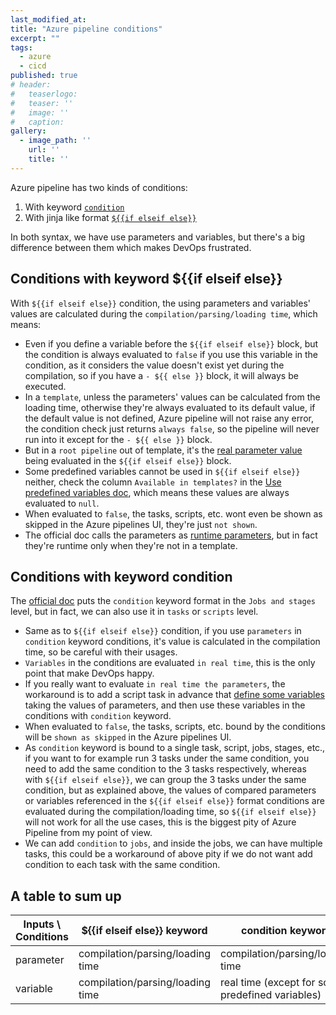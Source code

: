 ```yaml
---
last_modified_at:
title: "Azure pipeline conditions"
excerpt: ""
tags:
  - azure
  - cicd
published: true
# header:
#   teaserlogo:
#   teaser: ''
#   image: ''
#   caption:
gallery:
  - image_path: ''
    url: ''
    title: ''
---
```


Azure pipeline has two kinds of conditions:

1. With keyword [`condition`](https://docs.microsoft.com/en-us/azure/devops/pipelines/process/conditions?view=azure-devops&tabs=yaml)
2. With jinja like format <!-- {% raw %} -->[`${{if elseif else}}`](https://docs.microsoft.com/en-us/azure/devops/pipelines/process/expressions?view=azure-devops#conditional-insertion)<!-- {% endraw %} -->

In both syntax, we have use parameters and variables, but there's a big difference between them which makes DevOps frustrated.

## Conditions with keyword ${{if elseif else}}

With <!-- {% raw %} -->`${{if elseif else}}`<!-- {% endraw %} --> condition, the using parameters and variables' values are calculated during the `compilation/parsing/loading time`, which means:

- Even if you define a variable before the <!-- {% raw %} -->`${{if elseif else}}`<!-- {% endraw %} --> block, but the condition is always evaluated to `false` if you use this variable in the condition, as it considers the value doesn't exist yet during the compilation, so if you have a <!-- {% raw %} -->`- ${{ else }}`<!-- {% endraw %} --> block, it will always be executed.
- In a `template`, unless the parameters' values can be calculated from the loading time, otherwise they're always evaluated to its default value, if the default value is not defined, Azure pipeline will not raise any error, the condition check just returns `always false`, so the pipeline will never run into it except for the <!-- {% raw %} -->`- ${{ else }}`<!-- {% endraw %} --> block.
- But in a `root pipeline` out of template, it's the [real parameter value](https://docs.microsoft.com/en-us/azure/devops/pipelines/process/runtime-parameters?view=azure-devops&tabs=script#use-parameters-to-determine-what-steps-run) being evaluated in the <!-- {% raw %} -->`${{if elseif else}}`<!-- {% endraw %} --> block.
- Some predefined variables cannot be used in <!-- {% raw %} -->`${{if elseif else}}`<!-- {% endraw %} --> neither, check the column `Available in templates?` in the [Use predefined variables doc](https://docs.microsoft.com/en-us/azure/devops/pipelines/build/variables?view=azure-devops&tabs=yaml), which means these values are always evaluated to `null`.
- When evaluated to `false`, the tasks, scripts, etc. wont even be shown as skipped in the Azure pipelines UI, they're just `not shown`.
- The official doc calls the parameters as [runtime parameters](https://docs.microsoft.com/en-us/azure/devops/pipelines/process/runtime-parameters?view=azure-devops&tabs=script), but in fact they're runtime only when they're not in a template.

## Conditions with keyword condition

The [official doc](https://docs.microsoft.com/en-us/azure/devops/pipelines/process/conditions?view=azure-devops&tabs=yaml) puts the `condition` keyword format in the `Jobs and stages` level, but in fact, we can also use it in `tasks` or `scripts` level.

- Same as to <!-- {% raw %} -->`${{if elseif else}}`<!-- {% endraw %} --> condition, if you use `parameters` in `condition` keyword conditions, it's value is calculated in the compilation time, so be careful with their usages.
- `Variables` in the conditions are evaluated `in real time`, this is the only point that make DevOps happy.
- If you really want to evaluate `in real time the parameters`, the workaround is to add a script task in advance that [define some variables](https://docs.microsoft.com/en-us/azure/devops/pipelines/process/set-variables-scripts?view=azure-devops&tabs=bash) taking the values of parameters, and then use these variables in the conditions with `condition` keyword.
- When evaluated to `false`, the tasks, scripts, etc. bound by the conditions will be `shown as skipped` in the Azure pipelines UI.
- As `condition` keyword is bound to a single task, script, jobs, stages, etc., if you want to for example run 3 tasks under the same condition, you need to add the same condition to the 3 tasks respectively, whereas with <!-- {% raw %} -->`${{if elseif else}}`<!-- {% endraw %} -->, we can group the 3 tasks under the same condition, but as explained above, the values of compared parameters or variables referenced in the <!-- {% raw %} -->`${{if elseif else}}`<!-- {% endraw %} --> format conditions are evaluated during the compilation/loading time, so <!-- {% raw %} -->`${{if elseif else}}`<!-- {% endraw %} --> will not work for all the use cases, this is the biggest pity of Azure Pipeline from my point of view.
- We can add `condition` to `jobs`, and inside the jobs, we can have multiple tasks, this could be a workaround of above pity if we do not want add condition to each task with the same condition.

## A table to sum up

| Inputs \ Conditions | ${{if elseif else}} keyword      | condition keyword                                |
| ------------------- | -------------------------------- | ------------------------------------------------ |
| parameter           | compilation/parsing/loading time | compilation/parsing/loading time                 |
| variable            | compilation/parsing/loading time | real time (except for some predefined variables) |
